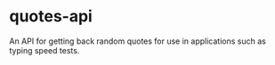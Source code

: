 # quotes-api
An API for getting back random quotes for use in applications such as typing speed tests.
